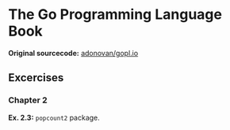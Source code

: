 # The Go Programming Language Book

**Original sourcecode:** [adonovan/gopl.io](https://github.com/adonovan/gopl.io)


## Excercises

### Chapter 2

**Ex. 2.3:** `popcount2` package.
